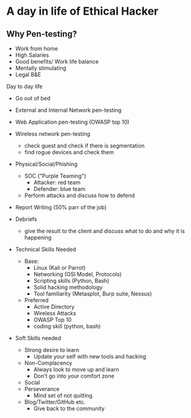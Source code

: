 # A day in life of Ethical Hacker

 ## Why Pen-testing?

- Work from home
- High Salaries
- Good benefits/ Work life balance
- Mentally stimulating
- Legal B&E

Day to day life

- Go out of bed
- External and Internal Network pen-testing
- Web Application pen-testing (OWASP top 10)
- Wireless network pen-testing
    - check guest and check if there is segmentation
    - find rogue devices and check them
- Physical/Social/Phishing
    - SOC ("Purple Teaming")
        - Attacker: red team
        - Defender: blue team
    - Perform attacks and discuss how to defend
- Report Writing (50% parr of the job)
- Debriefs
    - give the result to the client and discuss what to do and why it is happening
    
- Technical Skills Needed
    - Base:
        - Linux (Kali or Parrot)
        - Networking (OSI Model, Protocols)
        - Scripting skills (Python, Bash)
        - Solid hacking methodology
        - Tool familiarity (Metasplot, Burp suite, Nessus)
    - Preferred
        - Active Directory
        - Wireless Attacks
        - OWASP Top 10
        - coding skill (python, bash)
- Soft Skills needed
    - Strong desire to learn
        - Update your self with new tools and hacking
    - Non-Complacency
        - Always look to move up and learn
        - Don't go into your comfort zone
    - Social
    - Perseverance
        - Mind set of not quitting
    - Blog/Twitter/GitHub etc.
        - Give back to the community
